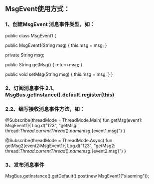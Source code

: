## MsgEvent使用方式：

### 1、创建MsgEvent 消息事件类型，如：

public class MsgEvent1 {

public MsgEvent1(String msg) {
    this.msg = msg;
}

private String msg;

public String getMsg() {
    return msg;
}

public void setMsg(String msg) {
    this.msg = msg;
}
}

### 2、订阅消息事件 2.1、MsgBus.getInstance().default.register(this)

### 2.2、编写接收消息事件方法，如：

@Subscribe(threadMode = ThreadMode.Main) fun getMsg(event1: MsgEvent1){ Log.d("123", "getMsg: thread:${Thread.currentThread().name} msg:${event1.msg}") }

@Subscribe(threadMode = ThreadMode.Async) fun getMsg2(event2:MsgEvent1){ Log.d("123", "getMsg2: thread:${Thread.currentThread().name} msg:${event2.msg}") }

### 3、发布消息事件

MsgBus.getInstance().getDefault().post(new MsgEvent1("xiaoming"));
